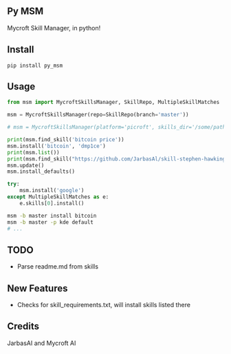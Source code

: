 ## Py MSM

Mycroft Skill Manager, in python!

## Install

    pip install py_msm

## Usage

```python
from msm import MycroftSkillsManager, SkillRepo, MultipleSkillMatches

msm = MycroftSkillsManager(repo=SkillRepo(branch='master'))

# msm = MycroftSkillsManager(platform='picroft', skills_dir='/some/path', repo=SkillRepo(branch='master', url='https://github.com/me/my-repo.git'))

print(msm.find_skill('bitcoin price'))
msm.install('bitcoin', 'dmp1ce')
print(msm.list())
print(msm.find_skill("https://github.com/JarbasAl/skill-stephen-hawking"))
msm.update()
msm.install_defaults()

try:
    msm.install('google')
except MultipleSkillMatches as e:
    e.skills[0].install()
```

```bash
msm -b master install bitcoin
msm -b master -p kde default
# ...
```

## TODO

- Parse readme.md from skills

## New Features

- Checks for skill_requirements.txt, will install skills listed there

## Credits

JarbasAI and Mycroft AI
